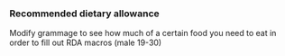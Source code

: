### Recommended dietary allowance

Modify grammage to see how much of a certain food you need to eat in order to fill out RDA macros (male 19-30)